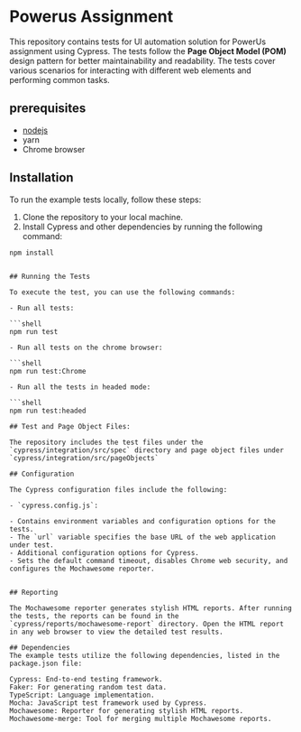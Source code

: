 # Powerus Assignment

This repository contains tests for UI automation solution for PowerUs assignment using Cypress. The tests follow the **Page Object Model (POM)** design pattern for better maintainability and readability. The tests cover various scenarios for interacting with different web elements and performing common tasks.

## prerequisites
- [nodejs](https://nodejs.org/en/)
- yarn
- Chrome browser

## Installation

To run the example tests locally, follow these steps:

1. Clone the repository to your local machine.
2. Install Cypress and other dependencies by running the following command:

 ```shell
npm install


## Running the Tests

To execute the test, you can use the following commands:

- Run all tests:

```shell
npm run test

- Run all tests on the chrome browser:

```shell
npm run test:Chrome

- Run all the tests in headed mode:

```shell
npm run test:headed

## Test and Page Object Files:

The repository includes the test files under the `cypress/integration/src/spec` directory and page object files under `cypress/integration/src/pageObjects`

## Configuration

The Cypress configuration files include the following:

- `cypress.config.js`:

- Contains environment variables and configuration options for the tests.
- The `url` variable specifies the base URL of the web application under test.
- Additional configuration options for Cypress.
- Sets the default command timeout, disables Chrome web security, and configures the Mochawesome reporter.


## Reporting

The Mochawesome reporter generates stylish HTML reports. After running the tests, the reports can be found in the `cypress/reports/mochawesome-report` directory. Open the HTML report in any web browser to view the detailed test results.

## Dependencies
The example tests utilize the following dependencies, listed in the package.json file:

Cypress: End-to-end testing framework.
Faker: For generating random test data.
TypeScript: Language implementation.
Mocha: JavaScript test framework used by Cypress.
Mochawesome: Reporter for generating stylish HTML reports.
Mochawesome-merge: Tool for merging multiple Mochawesome reports.




